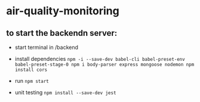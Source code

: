 # air-quality-monitoring


##  to start the backendn server:
- start terminal in /backend
- install dependencies
`npm -i --save-dev babel-cli babel-preset-env babel-preset-stage-0
npm i body-parser express mongoose nodemon
npm install cors
`

- run `npm start`

- unit testing `npm install --save-dev jest`